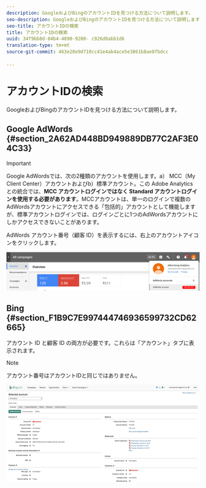 ```yaml
---
description: GoogleおよびBingのアカウントIDを見つける方法について説明します。
seo-description: GoogleおよびBingのアカウントIDを見つける方法について説明します。
seo-title: アカウントIDの検索
title: アカウントIDの検索
uuid: 34f9bb8d-84b4-4890-9200- c926d0abb1d6
translation-type: tm+mt
source-git-commit: 463e28e9d710cc41e4ab4ace5e3861b8ae8fbdcc

---
```



# アカウントIDの検索

GoogleおよびBingのアカウントIDを見つける方法について説明します。

## Google AdWords {#section_2A62AD448BD949889DB77C2AF3E04C33}

>[!IMPORTANT]
>
>Google AdWordsでは、次の2種類のアカウントを使用します。a） MCC（My Client Center）アカウントおよびb）標準アカウント。この Adobe Analytics との統合では、**MCC アカウントログインではなく Standard アカウントログインを使用する必要があります**。MCCアカウントは、単一のログインで複数のAdWordsアカウントにアクセスできる「包括的」アカウントとして機能しますが、標準アカウントログインでは、ログインごとに1つのAdWordsアカウントにしかアクセスできないことがあります。

AdWords アカウント番号（顧客 ID）を表示するには、右上のアカウントアイコンをクリックします。

![](assets/google_account.png)

## Bing {#section_F1B9C7E997444746936599732CD62665}

アカウント ID と顧客 ID の両方が必要です。これらは「アカウント」タブに表示されます。

>[!NOTE]
>
>アカウント番号はアカウントIDと同じではありません。

![](assets/bing_id.png)